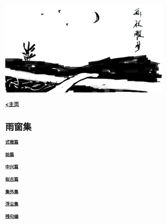 ![carvingJade](/images/carvingJade.png)

### [<主页](/index.html)

# 雨窗集

#### [式微篇](./yuChuang_I.md)
#### [始篇](./yuChuang_II.md)
#### [中兴篇](./yuChuang_III.md)
#### [拟古篇](./yuChuang_IV.md)
#### [集外集](./yuChuang_V.md)
#### [浮尘集](./yuChuang_VI.md)
#### [残句编](./yuChuang_VII.md)